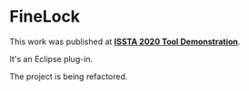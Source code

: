 # FineLock

This work was published at [**ISSTA 2020 Tool Demonstration**](https://conf.researchr.org/track/issta-2020/issta-2020-tool-demonstration).

It's an Eclipse plug-in.

The project is being refactored.
